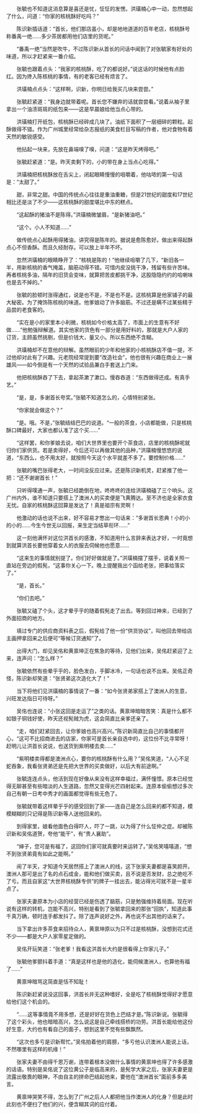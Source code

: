 　　张毓也不知道这消息算是喜还是忧，怔怔的发愣。洪璜楠心中一动，忽然想起了什么，问道：“你家的核桃酥好吃吗？”

　　陈识新插话道：“首长，他们那店虽小，却是地地道道的百年老店，核桃酥号称番禹一绝……多少茶居都用他们店里的货呢。”

　　“番禹一绝”当然是吹牛，不过陈识新从首长的问话中闻到了对张毓家有好处的味道，所以才赶紧来一番介绍。

　　张毓也跟着点头：“我家的核桃酥，吃了的都说好。”说这话的时候他有点脸红。因为搀入陈核桃的事情，有的老客已经有烦言了。

　　洪璜楠点点头：“这样啊，识新，你明日给我买几块来尝尝。”

　　张毓赶紧道：“我身边就带着呢。首长您不嫌弃的话就尝尝看。”说着从袖子里拿出一个油渍斑斑的纸包来――这是早晨娘给他当点心带的。

　　洪璜楠打开纸包，核桃酥已经碎成几块了。油纸下面积了一层细碎的颗粒。起酥做得不错。作为广州城里经常给杂志报纸的美食栏目写稿的作者，他对食物有着天然的敏锐感受。

　　他拈起一块来，先放在鼻端嗅了嗅，问道：“这是昨天烤得吧。”

　　张毓赶紧道：“是。昨天卖剩下的，小的带在身上当点心吃得。”

　　洪璜楠把核桃酥放在舌尖上，闭起眼睛慢慢的咀嚼着，他咕哝的第一句话是：“太甜了。”

　　甜，非常之甜。中国的传统点心往往是重油重糖，但是21世纪的甜度和17世纪相比还是淡了不少――这核桃酥的甜度堪比中东的糕点。

　　“这起酥的猪油不是陈得。”洪璜楠微皱眉，“是新猪油吧。”

　　“这个。小人不知道……”

　　做传统点心起酥用得猪油，讲究得是陈年的。据说是愈陈愈好。做出来得起酥点心不但香酥。而且久经耐存。可以放上半年不坏。

　　忽然洪璜楠的眼睛睁开了：“核桃是陈的！”他继续咀嚼了几下，“新旧各一半，用新核桃的香气掩盖，脑筋动得不错。可惜内皮没挑干净，残留有些许苦味。再者核桃多油，隔年的旧货会变味，就算把苦皮都挑干净，这股隐隐约约的哈喇味也是去不掉的。”

　　张毓的脸顿时涨得通红，说是也不是，不是也不是。这核桃算是他家铺子的最大秘密。为了掩饰陈核桃的味道。他爹娘动了许多脑筋。不过还是瞒不过某些精于品尝的老食客的。

　　“实在是小的家里本小利微，核桃如今价格太高了，市面上的生意有不好做……”他勉强辩解道。其实他家的货色有一部分是用好料的，那就是大户人家的订货，主顾虽然挑剔，但是价钱大，量又小。所以东西绝不含糊。

　　洪璜楠却不在意他的辩解。虽然眼前的少年和他家的小核桃酥店不值一提，不过他却对此有了兴趣。元老院经常提到要“改造社会”，他也很有兴趣在商业上一展雄风――如今倒是有一个天然的试验品兼白手套送上门来。

　　他把核桃酥吞了下去，拿起茶漱了漱口。慢吞吞道：“东西做得还成。有真手艺。”

　　“是，是，多谢首长夸奖。”张毓不知道怎么的，心情特别紧张。

　　“你家就会做这个？”

　　“是。哦。不是，”张毓结结巴巴的说道。“一般的茶食，小店都能做，只是核桃酥口碑最好，大家也都认准了这个买……”

　　“这样罢，和你爹娘去说，咱们大世界里也要开个茶食店，店里的核桃酥呢就归你们家供货。若是卖得好，今后还可以再做其他的品种，”洪璜楠慢悠悠的说道，“东西么，也不用太好，就按照今天这个水平就差不多了。要控制价格……”

　　张毓的嘴巴张得老大，一时间没反应过来。还是陈识新机灵，赶紧推了他一把：“还不谢谢首长！”

　　只听得噗通一声，张毓已经跪倒在地，咚咚咚的连给洪璜楠磕了三个响头。这广州内外，谁不知道只要搭上了澳洲人的买卖便是飞黄腾达。至不济也是全家衣食无忧。自家的核桃酥这回算是发达了！真是祖宗有灵啊！

　　他激动的话也说不出来，好不容易才憋出一句话来：“多谢首长恩典！小的小的小的……今生今世无以回报，来生定当结草衔环……”

　　这一刻他满怀对这位洪首长的感激，不知道用什么言辞来表达才好，一时竟想到就算洪首长要他穿着女人的衣服去伺候他也愿意……

　　“这来生的事情就别提了。你们好好做就是了。”洪璜楠摆了摆手，说着关照一直站在旁边的假髡，“这事你关心一下。晚上提醒我出个函给老张，把事给落实了。”

　　“是，首长。”

　　“你们去吧。”

　　张毓又磕了个头，这才晕乎乎的随着假髡走了出去。等到回过神来，已经到了外面招商的地方。

　　填过专门的供应商资料表之后，假髡给了他一份“供货协议”，叫他回去带给店主画押拿回来之后便可“等候订货通知”了。

　　出得大门，却见吴佲和黄禀坤正在焦急的等待，见他们出来，吴佲赶紧迎了上来，连声问：“怎么样？”

　　张毓依然有些晕乎乎的，脸色发白，手脚冰冷，一句话也说不出来。吴佲正奇怪，陈识新却笑道：“张贤弟这次造化大了！”

　　当下将他们见洪璜楠的事情说了一番：“如今张贤弟家搭上了澳洲人的生意，兴旺发达指日可待呀。”

　　吴佲也连说：“小张这回是走运了”之类的话。黄禀坤暗暗苦笑：真是什么都不如银子铜钱好使，昨天还视髡贼为虎，这会简直比亲爹还亲了。

　　“走，咱们赶紧回去，让你爹娘也高兴高兴。”陈识新简直比自己的事情都开心，“这可不比招商进去的店家，你家可是首长亲自选中的，这位份不比寻常呀！赶明儿让洪首长说说，也送货到紫明楼去卖……”

　　“紫明楼卖得都是澳洲点心，要你的核桃酥有什么用？”吴佲笑道，“人心不足蛇吞象，我看张贤弟还是先把大世界的买卖做好，以后大有前途啊。”

　　张毓连连点头，他活到现在好像从来没有这样幸福过，满怀憧憬。原本已经觉得无聊甚至有些暗淡的人生道路，忽然又变得光芒四射起来。连原本偷偷想过多次自己有朝一日考中秀才的画面都觉得有些无色了。

　　张毓就带着这样晕乎乎的感受回到了家――连自己是怎么回来的都不知道，模模糊糊的只记得是陈识新等人送他回来的。

　　到得家里，娘看他面色白得吓人，吓了一跳，以为得了什么怔仲之症。却被陈识新和吴佲道贺，夸他“能干”，有“贵人襄助”。

　　“婶子，您可是有福了，这回你们家可就真要时来运转了。”吴佲笑嘻嘻道，“想不到张贤弟竟有如此之能啊。”

　　闹了半天，才知道今天居然搭上了澳洲人的线，这下张家夫妻都是喜笑颜开。澳洲人那可是出了名的点石成金，能和他们做买卖，且不说是否发财，总之绝吃不了亏。而且自家这“大世界核桃酥专供”的牌子一挂出去，能沾得光可就不是一星半点了。

　　张家夫妻原本为小店的经营已经是伤透了脑筋，只是勉强维持着局面。现在听说有这样的转机，岂能不高兴，特别是看到了张毓拿回来的那张“回执”，知道此事千真万确，顿时连手都发抖了。除了连声说好之外，再也说不出其他的话来了。

　　当下拿出许多茶食来招待众人，黄禀坤原以为只不过是核桃酥，没想到花式还不少――都是大户人家零星定做的。

　　吴佲开玩笑道：“张老爹！我看这洪首长大约是很看得上你家儿子。”

　　张毓他爹颤抖着手道：“真是这样也是他的造化，能伺候澳洲人，也算他有福了……”

　　黄禀坤暗骂这简直是恬不知耻！

　　陈识新赶紧说没这回事，洪首长并无这种嗜好，全是吃了核桃酥觉得好才愿意给他们这个机会的。

　　“……这等事情竟不用多想，还是好好在货色上巴结才是。”陈识新说。张毓得了这个彩头，他也暗暗高兴，怎么说这是自己牵线搭桥的功劳。洪首长能给他这份好生意，大约也有看自己的面子，想到这里不觉有些飘飘然。

　　“这次也多亏是识新帮忙。”吴佲拍着他的肩膀，“多亏他认识澳洲人能说上话，不然哪里有这样的机缘！”

　　张家夫妻不由得千恩万谢，连带着根本没做什么事情的黄禀坤也得了许多感激的话语。特别是吴佲说了这位黄公子是临高来的，是髡学大家之后，张家夫妻更是流露出敬畏的眼神，不由自主的拼命巴结起他来，要他在“澳洲首长”面前多多美言。

　　黄禀坤哭笑不得，怎么到了广州之后人人都把他当作澳洲人的化身？但是此时此刻也不便扫了他们的兴，便含糊其词的应付着。
